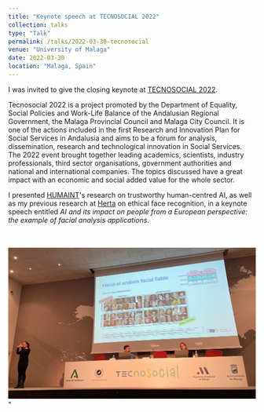 ```yaml
---
title: "Keynote speech at TECNOSOCIAL 2022"
collection: talks
type: "Talk"
permalink: /talks/2022-03-30-tecnosocial
venue: "University of Malaga"
date: 2022-03-30
location: "Malaga, Spain"
---
```


I was invited to give the closing keynote at [TECNOSOCIAL 2022](https://www.uma.es/fest/info/132684/tecnosocial-2022/).

Tecnosocial 2022 is a project promoted by the Department of Equality, Social Policies and Work-Life Balance of the Andalusian Regional Government, the Malaga Provincial Council and Malaga City Council. It is one of the actions included in the first Research and Innovation Plan for Social Services in Andalusia and aims to be a forum for analysis, dissemination, research and technological innovation in Social Services. The 2022 event brought together leading academics, scientists, industry professionals, third sector organisations, government authorities and national and international companies. The topics discussed have a great impact with an economic and social added value for the whole sector. 

I presented [HUMAINT](https://ec.europa.eu/jrc/communities/en/community/humaint)'s research on trustworthy human-centred AI, as well as my previous research at [Herta](https://hertasecurity.com/) on ethical face recognition, in a keynote speech entitled <i>AI and its impact on people from a European perspective: the example of facial analysis applications</i>.

<br> <br/><img src='/images/tecnosocial.jpg'>"
